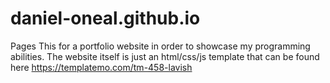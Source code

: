 # daniel-oneal.github.io
Pages
This for a portfolio website in order to showcase my programming abilities. The website itself is just an html/css/js template that can be found here https://templatemo.com/tm-458-lavish
